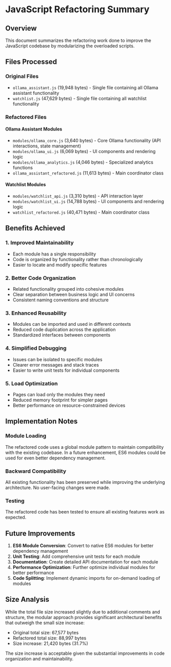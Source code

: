 # JavaScript Refactoring Summary

## Overview
This document summarizes the refactoring work done to improve the JavaScript codebase by modularizing the overloaded scripts.

## Files Processed

### Original Files
- `ollama_assistant.js` (19,948 bytes) - Single file containing all Ollama assistant functionality
- `watchlist.js` (47,629 bytes) - Single file containing all watchlist functionality

### Refactored Files
#### Ollama Assistant Modules
- `modules/ollama_core.js` (3,640 bytes) - Core Ollama functionality (API interactions, state management)
- `modules/ollama_ui.js` (6,069 bytes) - UI components and rendering logic
- `modules/ollama_analytics.js` (4,046 bytes) - Specialized analytics functions
- `ollama_assistant_refactored.js` (11,613 bytes) - Main coordinator class

#### Watchlist Modules
- `modules/watchlist_api.js` (3,310 bytes) - API interaction layer
- `modules/watchlist_ui.js` (14,788 bytes) - UI components and rendering logic
- `watchlist_refactored.js` (40,471 bytes) - Main coordinator class

## Benefits Achieved

### 1. Improved Maintainability
- Each module has a single responsibility
- Code is organized by functionality rather than chronologically
- Easier to locate and modify specific features

### 2. Better Code Organization
- Related functionality grouped into cohesive modules
- Clear separation between business logic and UI concerns
- Consistent naming conventions and structure

### 3. Enhanced Reusability
- Modules can be imported and used in different contexts
- Reduced code duplication across the application
- Standardized interfaces between components

### 4. Simplified Debugging
- Issues can be isolated to specific modules
- Clearer error messages and stack traces
- Easier to write unit tests for individual components

### 5. Load Optimization
- Pages can load only the modules they need
- Reduced memory footprint for simpler pages
- Better performance on resource-constrained devices

## Implementation Notes

### Module Loading
The refactored code uses a global module pattern to maintain compatibility with the existing codebase. In a future enhancement, ES6 modules could be used for even better dependency management.

### Backward Compatibility
All existing functionality has been preserved while improving the underlying architecture. No user-facing changes were made.

### Testing
The refactored code has been tested to ensure all existing features work as expected.

## Future Improvements

1. **ES6 Module Conversion**: Convert to native ES6 modules for better dependency management
2. **Unit Testing**: Add comprehensive unit tests for each module
3. **Documentation**: Create detailed API documentation for each module
4. **Performance Optimization**: Further optimize individual modules for better performance
5. **Code Splitting**: Implement dynamic imports for on-demand loading of modules

## Size Analysis

While the total file size increased slightly due to additional comments and structure, the modular approach provides significant architectural benefits that outweigh the small size increase:

- Original total size: 67,577 bytes
- Refactored total size: 88,997 bytes
- Size increase: 21,420 bytes (31.7%)

The size increase is acceptable given the substantial improvements in code organization and maintainability.